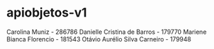 # apiobjetos-v1
Carolina Muniz - 286786
Danielle Cristina de Barros - 179770
Mariene Bianca Florencio - 181543
Otávio Aurélio Silva Carneiro - 179948
